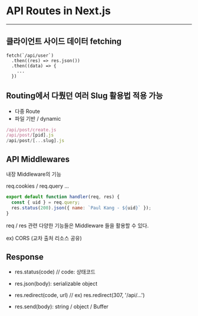 # API Routes in Next.js

---

## 클라이언트 사이드 데이터 fetching

```
fetch(`/api/user`)
  .then((res) => res.json())
  .then((data) => {
    ...
  })
```

## Routing에서 다뤘던 여러 Slug 활용법 적용 가능

- 다중 Route
- 파일 기반 / dynamic

```javascript
/api/post/create.js
/api/post/[pid].js
/api/post/[...slug].js
```


## API Middlewares

내장 Middleware의 기능

req.cookies / req.query ...

```javascript
export default function handler(req, res) {
  const { uid } = req.query;
  res.status(200).json({ name: `Paul Kang - ${uid}` });
}
```

req / res 관련 다양한 기능들은 Middleware 들을 활용할 수 있다.

ex) CORS (교차 출처 리소스 공유)

## Response

- res.status(code) // code: 상태코드

- res.json(body): serializable object

- res.redirect(code, url) // ex) res.redirect(307, '/api/...')

- res.send(body): string / object / Buffer